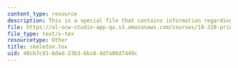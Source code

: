 ```yaml
---
content_type: resource
description: This is a special file that contains information regarding skeleton.
file: https://ol-ocw-studio-app-qa.s3.amazonaws.com/courses/18-310-principles-of-discrete-applied-mathematics-fall-2013/40cb7c81bdad23b36bc84d7a06d7449c_skeleton.tex
file_type: text/x-tex
resourcetype: Other
title: skeleton.tex
uid: 40cb7c81-bdad-23b3-6bc8-4d7a06d7449c
---
```

